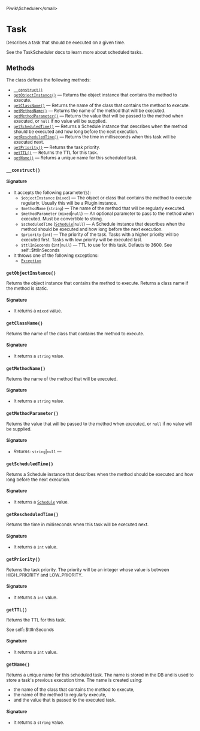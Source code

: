 <small>Piwik\Scheduler\</small>

Task
====

Describes a task that should be executed on a given time.

See the TaskScheduler docs to learn more about scheduled tasks.

Methods
-------

The class defines the following methods:

- [`__construct()`](#__construct)
- [`getObjectInstance()`](#getobjectinstance) &mdash; Returns the object instance that contains the method to execute.
- [`getClassName()`](#getclassname) &mdash; Returns the name of the class that contains the method to execute.
- [`getMethodName()`](#getmethodname) &mdash; Returns the name of the method that will be executed.
- [`getMethodParameter()`](#getmethodparameter) &mdash; Returns the value that will be passed to the method when executed, or `null` if no value will be supplied.
- [`getScheduledTime()`](#getscheduledtime) &mdash; Returns a Schedule instance that describes when the method should be executed and how long before the next execution.
- [`getRescheduledTime()`](#getrescheduledtime) &mdash; Returns the time in milliseconds when this task will be executed next.
- [`getPriority()`](#getpriority) &mdash; Returns the task priority.
- [`getTTL()`](#getttl) &mdash; Returns the TTL for this task.
- [`getName()`](#getname) &mdash; Returns a unique name for this scheduled task.

<a name="__construct" id="__construct"></a>
<a name="__construct" id="__construct"></a>
### `__construct()`

#### Signature

-  It accepts the following parameter(s):
    - `$objectInstance` (`mixed`) &mdash;
       The object or class that contains the method to execute regularly. Usually this will be a Plugin instance.
    - `$methodName` (`string`) &mdash;
       The name of the method that will be regularly executed.
    - `$methodParameter` (`mixed`|`null`) &mdash;
       An optional parameter to pass to the method when executed. Must be convertible to string.
    - `$scheduledTime` ([`Schedule`](../../Piwik/Scheduler/Schedule/Schedule.md)|`null`) &mdash;
       A Schedule instance that describes when the method should be executed and how long before the next execution.
    - `$priority` (`int`) &mdash;
       The priority of the task. Tasks with a higher priority will be executed first. Tasks with low priority will be executed last.
    - `$ttlInSeconds` (`int`|`null`) &mdash;
       TTL to use for this task. Defauts to 3600. See self::$ttlInSeconds
- It throws one of the following exceptions:
    - [`Exception`](http://php.net/class.Exception)

<a name="getobjectinstance" id="getobjectinstance"></a>
<a name="getObjectInstance" id="getObjectInstance"></a>
### `getObjectInstance()`

Returns the object instance that contains the method to execute. Returns a class
name if the method is static.

#### Signature

- It returns a `mixed` value.

<a name="getclassname" id="getclassname"></a>
<a name="getClassName" id="getClassName"></a>
### `getClassName()`

Returns the name of the class that contains the method to execute.

#### Signature

- It returns a `string` value.

<a name="getmethodname" id="getmethodname"></a>
<a name="getMethodName" id="getMethodName"></a>
### `getMethodName()`

Returns the name of the method that will be executed.

#### Signature

- It returns a `string` value.

<a name="getmethodparameter" id="getmethodparameter"></a>
<a name="getMethodParameter" id="getMethodParameter"></a>
### `getMethodParameter()`

Returns the value that will be passed to the method when executed, or `null` if
no value will be supplied.

#### Signature


- *Returns:*  `string`|`null` &mdash;
    

<a name="getscheduledtime" id="getscheduledtime"></a>
<a name="getScheduledTime" id="getScheduledTime"></a>
### `getScheduledTime()`

Returns a Schedule instance that describes when the method should be executed
and how long before the next execution.

#### Signature

- It returns a [`Schedule`](../../Piwik/Scheduler/Schedule/Schedule.md) value.

<a name="getrescheduledtime" id="getrescheduledtime"></a>
<a name="getRescheduledTime" id="getRescheduledTime"></a>
### `getRescheduledTime()`

Returns the time in milliseconds when this task will be executed next.

#### Signature

- It returns a `int` value.

<a name="getpriority" id="getpriority"></a>
<a name="getPriority" id="getPriority"></a>
### `getPriority()`

Returns the task priority. The priority will be an integer whose value is
between HIGH\_PRIORITY and LOW\_PRIORITY.

#### Signature

- It returns a `int` value.

<a name="getttl" id="getttl"></a>
<a name="getTTL" id="getTTL"></a>
### `getTTL()`

Returns the TTL for this task.

See self::$ttlInSeconds

#### Signature

- It returns a `int` value.

<a name="getname" id="getname"></a>
<a name="getName" id="getName"></a>
### `getName()`

Returns a unique name for this scheduled task. The name is stored in the DB and is used
to store a task's previous execution time. The name is created using:

- the name of the class that contains the method to execute,
- the name of the method to regularly execute,
- and the value that is passed to the executed task.

#### Signature

- It returns a `string` value.


